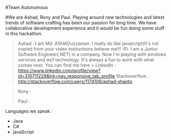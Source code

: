 #Team Autonomous

#We are Ashad, Rony and Paul. Playing around new technologies and latest trends of software crafting has been our passion for long time. We have collaborative development experience and it would be fun doing some stuff in this hackathon.

> Ashad : I am Md. ASHADuzzaman. I really do like javascript(It's not copied from your video instructions believe me!!! :P). I am a Junior Software Engineer(.NET) in a company. Now I'm playing with windows services and wcf technology. It's always a fun to work with what comes next.
You can find me here > 
LinkedIn : https://www.linkedin.com/profile/view?id=310711228&trk=nav_responsive_tab_profile
Stackoverflow : http://stackoverflow.com/users/1174106/ashad-shanto

> Rony : 

> Paul : 




Languages we speak :

- Java
- C#
- javaScript
